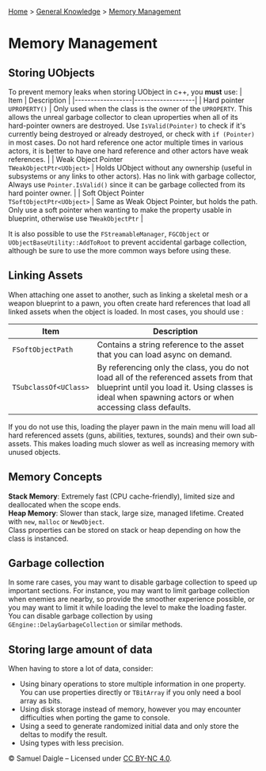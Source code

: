 [Home](../README.md) > [General Knowledge](README.md) > [Memory Management](Memory%20Management.md)
# Memory Management
## Storing UObjects
To prevent memory leaks when storing UObject in c++, you **must** use:
| Item | Description |
|------------------|-------------------|
| Hard pointer<br/>`UPROPERTY()` | Only used when the class is the owner of the `UPROPERTY`. This allows the unreal garbage collector to clean uproperties when all of its hard-pointer owners are destroyed. Use `IsValid(Pointer)` to check if it's currently being destroyed or already destroyed, or check with `if (Pointer)` in most cases. Do not hard reference one actor multiple times in various actors, it is better to have one hard reference and other actors have weak references. |
| Weak Object Pointer<br/>`TWeakObjectPtr<UObject>` | Holds UObject without any ownership (useful in subsystems or any links to other actors). Has no link with garbage collector, Always use `Pointer.IsValid()` since it can be garbage collected from its hard pointer owner. |
| Soft Object Pointer<br/>`TSoftObjectPtr<UObject>` | Same as Weak Object Pointer, but holds the path. Only use a soft pointer when wanting to make the property usable in blueprint, otherwise use `TWeakObjectPtr` |

It is also possible to use the `FStreamableManager`, `FGCObject` or `UObjectBaseUtility::AddToRoot` to prevent accidental garbage collection, although be sure to use the more common ways before using these.

## Linking Assets
When attaching one asset to another, such as linking a skeletal mesh or a weapon blueprint to a pawn, you often create hard references that load all linked assets when the object is loaded. In most cases, you should use :

| Item | Description |
|------------------|-------------------|
| `FSoftObjectPath` | Contains a string reference to the asset that you can load async on demand. |
| `TSubclassOf<UClass>` | By referencing only the class, you do not load all of the referenced assets from that blueprint until you load it. Using classes is ideal when spawning actors or when accessing class defaults. |

If you do not use this, loading the player pawn in the main menu will load all hard referenced assets (guns, abilities, textures, sounds) and their own sub-assets. This makes loading much slower as well as increasing memory with unused objects.

## Memory Concepts
**Stack Memory**: Extremely fast (CPU cache-friendly), limited size and deallocated when the scope ends.  
**Heap Memory**: Slower than stack, large size, managed lifetime. Created with `new`, `malloc` or `NewObject`.  
Class properties can be stored on stack or heap depending on how the class is instanced.

## Garbage collection
In some rare cases, you may want to disable garbage collection to speed up important sections. For instance, you may want to limit garbage collection when enemies are nearby, so provide the smoother experience possible, or you may want to limit it while loading the level to make the loading faster. You can disable garbage collection by using `GEngine::DelayGarbageCollection` or similar methods.

## Storing large amount of data
When having to store a lot of data, consider:
- Using binary operations to store multiple information in one property. You can use properties directly or `TBitArray` if you only need a bool array as bits.
- Using disk storage instead of memory, however you may encounter difficulties when porting the game to console.
- Using a seed to generate randomized initial data and only store the deltas to modify the result.
- Using types with less precision.
  
© Samuel Daigle – Licensed under [CC BY-NC 4.0](https://creativecommons.org/licenses/by-nc/4.0/). 